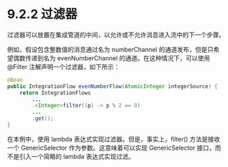 # 9.2.2 过滤器

过滤器可以放置在集成管道的中间，以允许或不允许消息进入流中的下一个步骤。

例如，假设包含整数值的消息通过名为 numberChannel 的通道发布，但是只希望偶数传递到名为 evenNumberChannel 的通道。在这种情况下，可以使用 @Filter 注解声明一个过滤器，如下所示：

```java
@Bean
public IntegrationFlow evenNumberFlow(AtomicInteger integerSource) {
    return IntegrationFlows
        ...
        .<Integer>filter((p) -> p % 2 == 0)
        ...
        .get();
}
```

在本例中，使用 lambda 表达式实现过滤器。但是，事实上，filter\(\) 方法是接收一个 GenericSelector 作为参数。这意味着可以实现 GenericSelector 接口，而不是引入一个简略的 lambda 表达式实现过滤。


